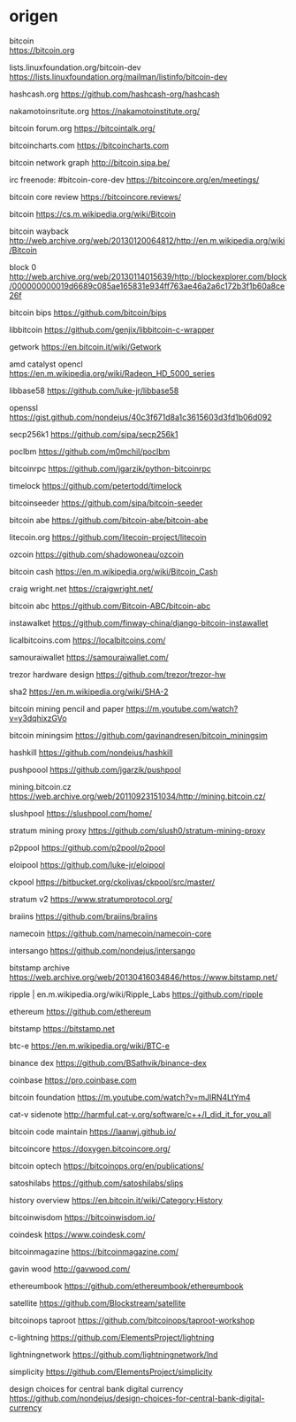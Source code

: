origen
======

bitcoin            
https://bitcoin.org

lists.linuxfoundation.org/bitcoin-dev
https://lists.linuxfoundation.org/mailman/listinfo/bitcoin-dev

hashcash.org
https://github.com/hashcash-org/hashcash

nakamotoinsritute.org
https://nakamotoinstitute.org/

bitcoin forum.org
https://bitcointalk.org/

bitcoincharts.com
https://bitcoincharts.com

bitcoin network graph
http://bitcoin.sipa.be/

irc freenode: #bitcoin-core-dev
https://bitcoincore.org/en/meetings/

bitcoin core review
https://bitcoincore.reviews/

bitcoin
https://cs.m.wikipedia.org/wiki/Bitcoin

bitcoin wayback
http://web.archive.org/web/20130120064812/http://en.m.wikipedia.org/wiki/Bitcoin

block 0
http://web.archive.org/web/20130114015639/http://blockexplorer.com/block/000000000019d6689c085ae165831e934ff763ae46a2a6c172b3f1b60a8ce26f

bitcoin bips
https://github.com/bitcoin/bips

libbitcoin
https://github.com/genjix/libbitcoin-c-wrapper

getwork 
https://en.bitcoin.it/wiki/Getwork

amd catalyst opencl 
https://en.m.wikipedia.org/wiki/Radeon_HD_5000_series
 
libbase58
https://github.com/luke-jr/libbase58

openssl
https://gist.github.com/nondejus/40c3f671d8a1c3615603d3fd1b06d092

secp256k1
https://github.com/sipa/secp256k1

poclbm 
https://github.com/m0mchil/poclbm

bitcoinrpc
https://github.com/jgarzik/python-bitcoinrpc

timelock
https://github.com/petertodd/timelock

bitcoinseeder
https://github.com/sipa/bitcoin-seeder

bitcoin abe
https://github.com/bitcoin-abe/bitcoin-abe

litecoin.org
https://github.com/litecoin-project/litecoin

ozcoin
https://github.com/shadowoneau/ozcoin

bitcoin cash
https://en.m.wikipedia.org/wiki/Bitcoin_Cash

craig wright.net
https://craigwright.net/

bitcoin abc
https://github.com/Bitcoin-ABC/bitcoin-abc

instawalket
https://github.com/finway-china/django-bitcoin-instawallet

licalbitcoins.com
https://localbitcoins.com/

samouraiwallet
https://samouraiwallet.com/

trezor hardware design
https://github.com/trezor/trezor-hw

sha2
https://en.m.wikipedia.org/wiki/SHA-2

bitcoin mining pencil and paper
https://m.youtube.com/watch?v=y3dqhixzGVo

bitcoin miningsim
https://github.com/gavinandresen/bitcoin_miningsim

hashkill
https://github.com/nondejus/hashkill

pushpoool
https://github.com/jgarzik/pushpool

mining.bitcoin.cz 
https://web.archive.org/web/20110923151034/http://mining.bitcoin.cz/

slushpool
https://slushpool.com/home/

stratum mining proxy
https://github.com/slush0/stratum-mining-proxy

p2ppool
https://github.com/p2pool/p2pool

eloipool
https://github.com/luke-jr/eloipool

ckpool 
https://bitbucket.org/ckolivas/ckpool/src/master/

stratum v2
https://www.stratumprotocol.org/

braiins
https://github.com/braiins/braiins

namecoin
https://github.com/namecoin/namecoin-core

intersango 
https://github.com/nondejus/intersango

bitstamp archive
https://web.archive.org/web/20130416034846/https://www.bitstamp.net/

ripple | en.m.wikipedia.org/wiki/Ripple_Labs
https://github.com/ripple

ethereum
https://github.com/ethereum

bitstamp
https://bitstamp.net

btc-e
https://en.m.wikipedia.org/wiki/BTC-e

binance dex
https://github.com/BSathvik/binance-dex

coinbase
https://pro.coinbase.com

bitcoin foundation 
https://m.youtube.com/watch?v=mJlRN4LtYm4

cat-v sidenote 
http://harmful.cat-v.org/software/c++/I_did_it_for_you_all

bitcoin code maintain
https://laanwj.github.io/

bitcoincore
https://doxygen.bitcoincore.org/

bitcoin optech
https://bitcoinops.org/en/publications/

satoshilabs
https://github.com/satoshilabs/slips

history overview
https://en.bitcoin.it/wiki/Category:History

bitcoinwisdom
https://bitcoinwisdom.io/

coindesk
https://www.coindesk.com/

bitcoinmagazine
https://bitcoinmagazine.com/

gavin wood
http://gavwood.com/

ethereumbook
https://github.com/ethereumbook/ethereumbook

satellite
https://github.com/Blockstream/satellite

bitcoinops taproot
https://github.com/bitcoinops/taproot-workshop

c-lightning
https://github.com/ElementsProject/lightning

lightningnetwork
https://github.com/lightningnetwork/lnd

simplicity
https://github.com/ElementsProject/simplicity

design choices for central bank digital currency
https://github.com/nondejus/design-choices-for-central-bank-digital-currency
